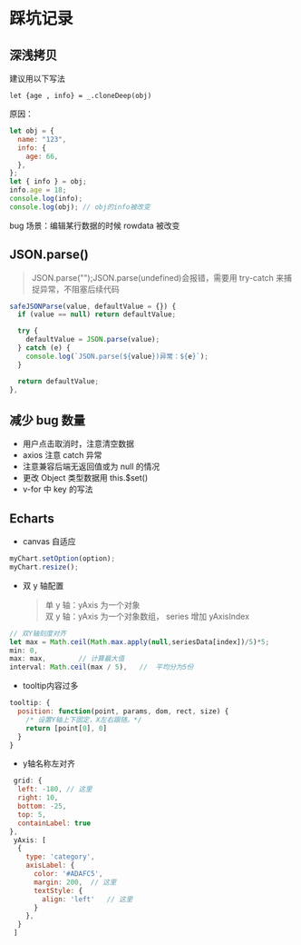 # 踩坑记录

## 深浅拷贝

建议用以下写法

```
let {age , info} = _.cloneDeep(obj)
```

原因：

```js
let obj = {
  name: "123",
  info: {
    age: 66,
  },
};
let { info } = obj;
info.age = 18;
console.log(info);
console.log(obj); // obj的info被改变
```

bug 场景：编辑某行数据的时候 rowdata 被改变

## JSON.parse()

> JSON.parse("");JSON.parse(undefined)会报错，需要用 try-catch 来捕捉异常，不阻塞后续代码

```js
safeJSONParse(value, defaultValue = {}) {
  if (value == null) return defaultValue;

  try {
    defaultValue = JSON.parse(value);
  } catch (e) {
    console.log(`JSON.parse(${value})异常：${e}`);
  }

  return defaultValue;
},
```

## 减少 bug 数量

- 用户点击取消时，注意清空数据
- axios 注意 catch 异常
- 注意兼容后端无返回值或为 null 的情况
- 更改 Object 类型数据用 this.$set()
- v-for 中 key 的写法

## Echarts

- canvas 自适应
  <!-- https://blog.csdn.net/tangyuan0217/article/details/104361528 -->

```js
myChart.setOption(option);
myChart.resize();
```

- 双 y 轴配置
  > 单 y 轴：yAxis 为一个对象  
  > 双 y 轴：yAxis 为一个对象数组， series 增加 yAxisIndex

```js
// 双Y轴刻度对齐
let max = Math.ceil(Math.max.apply(null,seriesData[index])/5)*5;
min: 0,
max: max,        // 计算最大值
interval: Math.ceil(max / 5),   //  平均分为5份
```

- tooltip内容过多
```js
tooltip: {
  position: function(point, params, dom, rect, size) {
    /* 设置Y轴上下固定，X左右跟随。*/
    return [point[0], 0]
  }
}
```

- y轴名称左对齐

```js
 grid: {
  left: -180, // 这里
  right: 10,
  bottom: -25,
  top: 5,
  containLabel: true
},
 yAxis: [
  {
    type: 'category',
    axisLabel: {
      color: '#ADAFC5',
      margin: 200,  // 这里
      textStyle: { 
        align: 'left'   // 这里
      }
    },
  }
 ]
```

